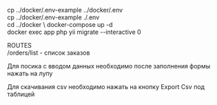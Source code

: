 cp ../docker/.env-example ../docker/.env \
cp ../docker/.env-example ./.env \
cd ../docker \ 
docker-compose up -d \
docker exec app php yii migrate --interactive 0 


ROUTES \
/orders/list - список заказов

Для посика с вводом данных необходимо после заполнения формы нажать на лупу

Для скачивания csv необходимо нажать на кнопку Export Csv под таблицей

